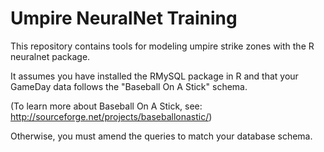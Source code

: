 # Umpire NeuralNet Training

This repository contains tools for modeling umpire strike zones with the R neuralnet package.

It assumes you have installed the RMySQL package in R and that your GameDay data follows the 
"Baseball On A Stick" schema.

(To learn more about Baseball On A Stick, see: http://sourceforge.net/projects/baseballonastic/)

Otherwise, you must amend the queries to match your database schema.
